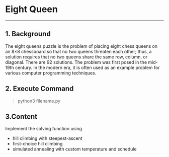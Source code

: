 # Eight Queen

---

## 1. Background

The eight queens puzzle is the problem of placing eight chess queens on an 8×8 chessboard so that no two queens threaten each other; thus, a solution requires that no two queens share the same row, column, or diagonal. There are 92 solutions. The problem was first posed in the mid-19th century. In the modern era, it is often used as an example problem for various computer programming techniques. 

## 2. Execute Command

> python3 filename.py

## 3.Content

Implement the solving function using

- hill climbing with steepest-ascent
- first-choice hill climbing
- simulated annealing with custom temperature and schedule

